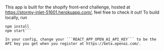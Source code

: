 This app is built for the shopify front-end challenge, hosted at https://stormy-inlet-51601.herokuapp.com/, feel free to check it out!
To build locally, run 
```
npm install
npm start```

In your config, change your ```REACT_APP_OPEN_AI_API_KEY``` to be the API key you get when you register at https://beta.openai.com/.
